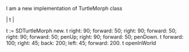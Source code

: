 I am a new implementation of TurtleMorph class

| t |

t := SDTurtleMorph new.
t right: 90; forward: 50; right: 90; forward: 50; right: 90; forward: 50; penUp; right: 90; forward: 50; penDown.
t forward: 100; right: 45; back: 200; left: 45; forward: 200.
t openInWorld
